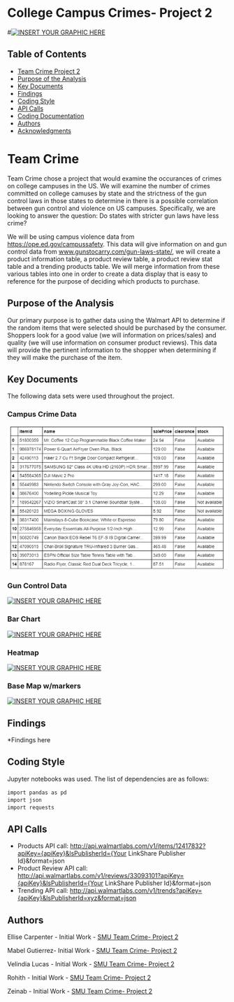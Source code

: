 # College Campus Crimes- Project 2
#[![INSERT YOUR GRAPHIC HERE](https://calvin.edu/dotAsset/0fb469bb-8204-4e24-9d91-d14811252d39.jpg)]()


<!-- TABLE OF CONTENTS -->
## Table of Contents

* [Team Crime Project 2](#team-crime-project2)
* [Purpose of the Analysis](#purpose-of-the-analysis)
* [Key Documents](#key-documents)
* [Findings](#findings)
* [Coding Style](#coding-style)
* [API Calls](#api-calls)
* [Coding Documentation](#coding-documentation)
* [Authors](#authors)
* [Acknowledgments](#acknowledgments)


# Team Crime

Team Crime chose a project that would examine the occurances of crimes on college campuses in the US.  We will examine the number of crimes
committed on college camuses by state and the strictness of the gun control laws in those states to determine in there is a possible 
correlation between gun control and violence on US campuses.  Specifically, we are looking to answer the question: Do states with stricter 
gun laws have less crime?  

We will be using campus violence data from https://ope.ed.gov/campussafety.  This data will give information on and gun control data from www.gunstocarry.com/gun-laws-state/, we will create a product information table, a product review table, a product review stat table and a trending products table.  We will merge information from these various tables into one in order to create a data display that is easy to reference for the purpose of deciding which products to purchase.  


## Purpose of the Analysis

Our primary purpose is to gather data using the Walmart API to determine if the random items that were selected should be purchased by the consumer.  Shoppers look for a good value (we will information on prices/sales) and quality (we will use information on consumer product reviews).  This data will provide the pertinent information to the shopper when determining if they will make the purchase of the item. 


## Key Documents

The following data sets were used throughout the project.

### Campus Crime Data
[![INSERT YOUR GRAPHIC HERE](https://github.com/mabel912/ETL-Project-Shop-Smarter/blob/master/ProductList.png)]()


### Gun Control Data
[![INSERT YOUR GRAPHIC HERE](https://)]()


### Bar Chart
[![INSERT YOUR GRAPHIC HERE](https://)]()


### Heatmap
[![INSERT YOUR GRAPHIC HERE](https://)]()

### Base Map w/markers
[![INSERT YOUR GRAPHIC HERE](https://)]()



## Findings

*Findings here

## Coding Style

Jupyter notebooks was used. The list of dependencies are as follows:

```sh
import pandas as pd
import json
import requests

```

## API Calls

* Products API call:
	http://api.walmartlabs.com/v1/items/12417832?apiKey={apiKey}&lsPublisherId={Your LinkShare Publisher Id}&format=json
* Product Review API call:
	http://api.walmartlabs.com/v1/reviews/33093101?apiKey={apiKey}&lsPublisherId={Your LinkShare Publisher Id}&format=json
* Trending API call:
	http://api.walmartlabs.com/v1/trends?apiKey={apiKey}&lsPublisherId=xyz&format=json


## Authors

Ellise Carpenter - Initial Work - [SMU Team Crime- Project 2](https://github.com/)

Mabel Gutierrez- Initial Work - [SMU Team Crime- Project 2](https://github.com/mabel912)

Velindia Lucas - Initial Work - [SMU Team Crime- Project 2](https://github.com/chele0630)

Rohith  - Initial Work - [SMU Team Crime- Project 2](https://github.com/)

Zeinab  - Initial Work - [SMU Team Crime- Project 2](https://github.com/)
